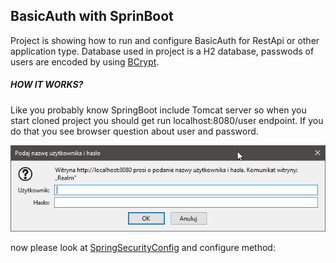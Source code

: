 BasicAuth with SprinBoot
-------
Project is showing how to run and configure BasicAuth for RestApi or other application type. 
Database used in project is a H2 database, passwods of users are encoded by using 
[BCrypt](https://en.wikipedia.org/wiki/Bcrypt).


##### HOW IT WORKS?

Like you probably know SpringBoot include Tomcat server so when you start 
cloned project you should get run localhost:8080/user endpoint. If you do 
that you see browser question about user and password.

![log in image][logo]

now please look at 
[SpringSecurityConfig](\src\main\java\pl\szymanski\pawel\basicauth\configuration\SpringSecurityConfig.java)
and configure method: 


[logo]: /gitImages/pass.png
